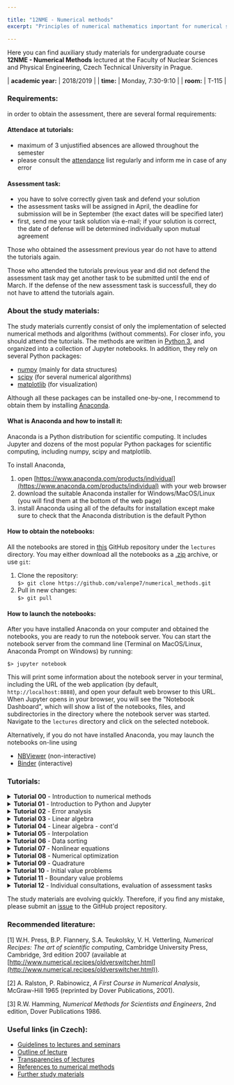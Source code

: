 ```yaml
---

title: "12NME - Numerical methods" 
excerpt: "Principles of numerical mathematics important for numerical solving of problems related mainly to physics and technology. The course covers methods to solve algebraic equations, nonlinear equations, ordinary differential equations (initial and boundary value problems)."

---
```


Here you can find auxiliary study materials for undergraduate course <b>12NME - Numerical Methods</b> lectured at the Faculty of Nuclear Sciences and Physical Engineering, Czech Technical University in Prague.

| **academic year:** | 2018/2019 |
| **time:** | Monday, 7:30-9:10 |
| **room:** | T-115 |

### Requirements:

in order to obtain the assessment, there are several formal requirements: 

#### Attendace at tutorials:
- maximum of 3 unjustified absences are allowed throughout the semester  
- please consult the [attendance](https://docs.google.com/spreadsheets/d/1HYbvij7V8GOHL2nAOiQV4H2cIj47VBQIGBNvZAQG7YQ/edit?usp=sharing) list regularly and inform me in case of any error

#### Assessment task:
- you have to solve correctly given task and defend your solution  
- the assessment tasks will be assigned in April, the deadline for submission will be in September (the exact dates will be specified later)  
- first, send me your task solution via e-mail; if your solution is correct, the date of defense will be determined individually upon mutual agreement

Those who obtained the assessment previous year do not have to attend the tutorials again.

Those who attended the tutorials previous year and did not defend the assessment task may get another task to be submitted until the end of March. If the defense of the new assessment task is successfull, they do not have to attend the tutorials again.

### About the study materials:

The study materials currently consist of only the implementation of selected numerical methods and algorithms (without comments). For closer info, you should attend the tutorials. The methods are written in [Python 3](https://www.python.org/), and organized into a collection of Jupyter notebooks. In addition, they rely on several Python packages:
- [numpy](https://numpy.org/) (mainly for data structures)
- [scipy](https://www.scipy.org/) (for several numerical algorithms)
- [matplotlib](https://matplotlib.org/) (for visualization)

Although all these packages can be installed one-by-one, I recommend to obtain them by installing [Anaconda](https://www.anaconda.com/).

#### What is Anaconda and how to install it:

Anaconda is a Python distribution for scientific computing. It includes Jupyter and dozens of the most popular Python packages for scientific computing, including numpy, scipy and matplotlib. 

To install Anaconda, 
1. open [https://www.anaconda.com/products/individual](https://www.anaconda.com/products/individual) with your web browser
2. download the suitable Anaconda installer for Windows/MacOS/Linux (you will find them at the bottom of the web page)
3. install Anaconda using all of the defaults for installation except make sure to check that the Anaconda distribution is the default Python

#### How to obtain the notebooks:

All the notebooks are stored in [this](https://github.com/valenpe7/numerical_methods) GitHub repository under the `lectures` directory. You may either download all the notebooks as a [.zip](https://github.com/valenpe7/numerical_methods/archive/master.zip) archive, or use `git`:

1. Clone the repository:  
```$> git clone https://github.com/valenpe7/numerical_methods.git```
2. Pull in new changes:  
``` $> git pull ```

#### How to launch the notebooks:

After you have installed Anaconda on your computer and obtained the notebooks, you are ready to run the notebook server. You can start the notebook server from the command line (Terminal on MacOS/Linux, Anaconda Prompt on Windows) by running:
```
$> jupyter notebook
```
This will print some information about the notebook server in your terminal, including the URL of the web application (by default, `http://localhost:8888`), and open your default web browser to this URL. When Jupyter opens in your browser, you will see the "Notebook Dashboard", which will show a list of the notebooks, files, and subdirectories in the directory where the notebook server was started. Navigate to the `lectures` directory and click on the selected notebook.

Alternatively, if you do not have installed Anaconda, you may launch the notebooks on-line using

* [NBViewer](https://nbviewer.jupyter.org) (non-interactive)
* [Binder](https://mybinder.org) (interactive)

### Tutorials:

<section class="page__content" itemprop="text">

<details class="page__content" itemprop="text">
  <summary>
    <b>Tutorial 00</b> - Introduction to numerical methods
  </summary>
  <p>
    Organization of tutorials, installation and setup of required tools 
  </p>
</details>

<details class="page__content" itemprop="text">
  <summary>
    <b>Tutorial 01</b> - Introduction to Python and Jupyter
  </summary>
  <p>
    Basic concepts and features of Python, numeric and math-related functions and data types, Jupyter environment, numpy, scipy, matplotlib (<a href="https://nbviewer.jupyter.org/github/valenpe7/numerical_methods/blob/master/lectures/01-introduction.ipynb">nbviever</a>, <a href="https://mybinder.org/v2/gh/valenpe7/numerical_methods/HEAD?filepath=lectures%2F01-introduction.ipynb">binder</a>, <a href="https://raw.githubusercontent.com/valenpe7/numerical_methods/master/lectures/01-introduction.ipynb">ipynb</a>)
  </p>
</details>

<details class="page__content" itemprop="text">
  <summary>
    <b>Tutorial 02</b> - Error analysis
  </summary>
  <p>
    Floating point representation of numbers, roundoff error, truncation error, numerical stability and condition number (<a href="https://nbviewer.jupyter.org/github/valenpe7/numerical_methods/blob/master/lectures/02-error_analysis.ipynb">nbviever</a>, <a href="https://mybinder.org/v2/gh/valenpe7/numerical_methods/HEAD?filepath=lectures%2F02-error_analysis.ipynb">binder</a>, <a href="https://raw.githubusercontent.com/valenpe7/numerical_methods/master/lectures/02-error_analysis.ipynb">ipynb</a>)
  </p>
</details>

<details class="page__content" itemprop="text">
  <summary>
    <b>Tutorial 03</b> - Linear algebra
  </summary>
  <p>
    Basic linear algebra operations, direct methods for solving linear equation systems, forward and backward substitution, Gaussian elimination, LU decomposition, Thomas algorithm (<a href="https://nbviewer.jupyter.org/github/valenpe7/numerical_methods/blob/master/lectures/03-linear_algebra.ipynb">nbviever</a>, <a href="https://mybinder.org/v2/gh/valenpe7/numerical_methods/HEAD?filepath=lectures%2F03-linear_algebra.ipynb">binder</a>, <a href="https://raw.githubusercontent.com/valenpe7/numerical_methods/master/lectures/03-linear_algebra.ipynb">ipynb</a>)
  </p>
</details>

<details class="page__content" itemprop="text">
  <summary>
    <b>Tutorial 04</b> - Linear algebra - cont'd
  </summary>
  <p>
    Iterative methods for solving linear equation systems, Jacobi method, Gauss-Seidel method, successive overrelaxation method, power iteration and eigensystems, conjugate gradient method (<a href="https://nbviewer.jupyter.org/github/valenpe7/numerical_methods/blob/master/lectures/04-linear_algebra_contd.ipynb">nbviever</a>, <a href="https://mybinder.org/v2/gh/valenpe7/numerical_methods/HEAD?filepath=lectures%2F04-linear_algebra_contd.ipynb">binder</a>, <a href="https://raw.githubusercontent.com/valenpe7/numerical_methods/master/lectures/04-linear_algebra_contd.ipynb">ipynb</a>)
  </p>
</details>

<details class="page__content" itemprop="text">
  <summary>
    <b>Tutorial 05</b> - Interpolation
  </summary>
  <p>
    Interpolation and extrapolation, piece-wise linear interpolation, Lagrange interpolation and Neville's algorithm, Newton interpolation, Chebyshev approximation and polynomials, cubic spline, least square approximation (<a href="https://nbviewer.jupyter.org/github/valenpe7/numerical_methods/blob/master/lectures/05-interpolation.ipynb">nbviever</a>, <a href="https://mybinder.org/v2/gh/valenpe7/numerical_methods/HEAD?filepath=lectures%2F05-interpolation.ipynb">binder</a>, <a href="https://raw.githubusercontent.com/valenpe7/numerical_methods/master/lectures/05-interpolation.ipynb">ipynb</a>)
  </p>
</details>

<details class="page__content" itemprop="text">
  <summary>
    <b>Tutorial 06</b> - Data sorting 
  </summary>
  <p>
    Various algorithms for data sorting and their comparison, bubble sort, selection sort, insertion sort, shell sort, quicksort, heap sort, benchmarking (<a href="https://nbviewer.jupyter.org/github/valenpe7/numerical_methods/blob/master/lectures/06-data_sorting.ipynb">nbviever</a>, <a href="https://mybinder.org/v2/gh/valenpe7/numerical_methods/HEAD?filepath=lectures%2F06-data_sorting.ipynb">binder</a>, <a href="https://raw.githubusercontent.com/valenpe7/numerical_methods/master/lectures/06-data_sorting.ipynb">ipynb</a>)
  </p>
</details>

<details class="page__content" itemprop="text">
  <summary>
    <b>Tutorial 07</b> - Nonlinear equations 
  </summary>
  <p>
    Root finding and nonlinear set of equations, bisection method, secant method, false position method, Newton-Raphson method (<a href="https://nbviewer.jupyter.org/github/valenpe7/numerical_methods/blob/master/lectures/07-nonlinear_equations.ipynb">nbviever</a>, <a href="https://mybinder.org/v2/gh/valenpe7/numerical_methods/HEAD?filepath=lectures%2F07-nonlinear_equations.ipynb">binder</a>, <a href="https://raw.githubusercontent.com/valenpe7/numerical_methods/master/lectures/07-nonlinear_equations.ipynb">ipynb</a>)
  </p>
</details>

<details class="page__content" itemprop="text">
  <summary>
    <b>Tutorial 08</b> - Numerical optimization
  </summary>
  <p>
    Search for extremes of functions, golden section search, parabolic interpolation search, gradient descent (<a href="https://nbviewer.jupyter.org/github/valenpe7/numerical_methods/blob/master/lectures/08-optimization.ipynb">nbviever</a>, <a href="https://mybinder.org/v2/gh/valenpe7/numerical_methods/HEAD?filepath=lectures%2F08-optimization.ipynb">binder</a>, <a href="https://raw.githubusercontent.com/valenpe7/numerical_methods/master/lectures/08-optimization.ipynb">ipynb</a>)
  </p>
</details>

<details class="page__content" itemprop="text">
  <summary>
    <b>Tutorial 09</b> - Quadrature
  </summary>
  <p>
    Numerical integration of functions, rectangular rule, trapezoidal rule, Simpson's rule, Romberg's method, Gaussian quadrature, Monte-Carlo integration and random number generators (<a href="https://nbviewer.jupyter.org/github/valenpe7/numerical_methods/blob/master/lectures/09-quadrature.ipynb">nbviever</a>, <a href="https://mybinder.org/v2/gh/valenpe7/numerical_methods/HEAD?filepath=lectures%2F09-quadrature.ipynb">binder</a>, <a href="https://raw.githubusercontent.com/valenpe7/numerical_methods/master/lectures/09-quadrature.ipynb">ipynb</a>)
  </p>
</details>

<details class="page__content" itemprop="text">
  <summary>
    <b>Tutorial 10</b> - Initial value problems
  </summary>
  <p>
    Initial value problems of ordinary differential equations, explicit and implicit Euler's method, Runge-Kutta methods, Leap-Frog, Adams-Bashford, Adams-Moulton, predictor-corrector, Bulirsch-Stoer algorithm, stiff equations (<a href="https://nbviewer.jupyter.org/github/valenpe7/numerical_methods/blob/master/lectures/10-initial_value_problems.ipynb">nbviever</a>, <a href="https://mybinder.org/v2/gh/valenpe7/numerical_methods/HEAD?filepath=lectures%2F10-initial_value_problems.ipynb">binder</a>, <a href="https://raw.githubusercontent.com/valenpe7/numerical_methods/master/lectures/10-initial_value_problems.ipynb">ipynb</a>)
  </p>
</details>

<details class="page__content" itemprop="text">
  <summary>
    <b>Tutorial 11</b> - Boundary value problems
  </summary>
  <p>
    Boundary value problems of ordinary differential equations, finite difference method, shooting method (<a href="https://nbviewer.jupyter.org/github/valenpe7/numerical_methods/blob/master/lectures/11-boundary_value_problems.ipynb">nbviever</a>, <a href="https://mybinder.org/v2/gh/valenpe7/numerical_methods/HEAD?filepath=lectures%2F11-boundary_value_problems.ipynb">binder</a>, <a href="https://raw.githubusercontent.com/valenpe7/numerical_methods/master/lectures/11-boundary_value_problems.ipynb">ipynb</a>)
  </p>
</details>

<details class="page__content" itemprop="text">
  <summary>
    <b>Tutorial 12</b> - Individual consultations, evaluation of assessment tasks
  </summary>
  <p>
    Final tutorial, refreshing of selected topics
  </p>
</details>

</section>

The study materials are evolving quickly. Therefore, if you find any mistake, please submit an [issue](https://github.com/valenpe7/numerical_methods/issues) to the GitHub project repository.

### Recommended literature:

[1] W.H. Press, B.P. Flannery, S.A. Teukolsky, V. H. Vetterling, *Numerical Recipes: The art of scientific computing*, Cambridge University Press, Cambridge, 3rd edition 2007 (available at [http://www.numerical.recipes/oldverswitcher.html](http://www.numerical.recipes/oldverswitcher.html)).

[2] A. Ralston, P. Rabinowicz, *A First Course in Numerical Analysis*, McGraw-Hill 1965 (reprinted by Dover Publications, 2001).

[3] R.W. Hamming, *Numerical Methods for Scientists and Engineers*, 2nd edition, Dover Publications 1986.

### Useful links (in Czech):

- [Guidelines to lectures and seminars](http://kfe.fjfi.cvut.cz/~limpouch/numet/NMECvic.pdf)
- [Outline of lecture](http://kfe.fjfi.cvut.cz/~limpouch/numet/sylnum.html)
- [Transparencies of lectures](http://kfe.fjfi.cvut.cz/~limpouch/numet/lecnum.html)
- [References to numerical methods](http://kfe.fjfi.cvut.cz/~limpouch/numet/refnum.html)
- [Further study materials](http://kfe.fjfi.cvut.cz/~vachal/edu/nme/)


